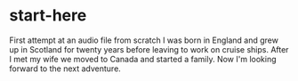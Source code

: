 # start-here
First attempt at an audio file from scratch
I was born in England and grew up in Scotland for twenty years before leaving to work on cruise ships. After I met my wife we moved to Canada and started a family. Now I'm looking forward to the next adventure.
